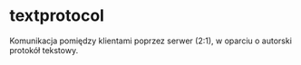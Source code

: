# textprotocol
 Komunikacja pomiędzy klientami poprzez serwer (2:1), w oparciu o autorski protokół tekstowy.
